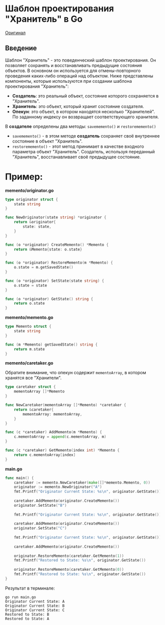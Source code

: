 # Шаблон проектирования "Хранитель" в Go

[Оригинал](https://golangbyexample.com/memento-design-pattern-go/)

## Введение

Шаблон "Хранитель" - это поведенческий шаблон проектирования. Он позволяет 
сохранять и восстанавливать предыдущие состояния объектов. В основном он используется
для отмены-повторного проведения каких-либо операций над объектом. Ниже представлены
компоненты, которые используются при создании шаблона проектирования "Хранитель":

* **Создатель**: это реальный объект, состояние которого сохраняется в "Хранитель".
* **Хранитель**: это объект, который хранит состояние создателя.
* **Опекун**: это объект, в котором находятся несколько "Хранителей". По заданному
  индексу он возвращает соответствующего хранителя.
  
В **создателе** определены два методы: `savememento()` и `restorememento()`

* `savememento()` - в этом методе **создатель** сохраняет своё внутреннее состояние в 
  объект "Хранитель".
* `restorememento()` - этот метод принимает в качестве входного параметра объект
  "Хранитель". Создатель, используя переданный "Хранитель", восстанавливает своё 
  предыдущее состояние.
  
# Пример:

**memento/originator.go**

```go
type originator struct {
    state string
}

func NewOriginator(state string) *originator {
    return &originator{
        state: state,
    }
}

func (o *originator) CreateMemento() *Memento {
    return &Memento{state: o.state}
}

func (o *originator) RestoreMemento(m *Memento) {
    o.state = m.getSavedState()
}

func (o *originator) SetState(state string) {
    o.state = state
}

func (o *originator) GetState() string {
    return o.state
}
```

**memento/memento.go**

```go
type Memento struct {
    state string
}

func (m *Memento) getSavedState() string {
    return m.state
}
```

**memento/caretaker.go**

Обратите внимание, что опекун содержит `mementoArray`, в котором хранятся все 
"Хранители".

```go
type caretaker struct {
    mementoArray []*Memento
}

func NewCaretaker(mementoArray []*Memento) *caretaker {
    return &caretaker{
        mementoArray: mementoArray,
    }
}

func (c *caretaker) AddMemento(m *Memento) {
    c.mementoArray = append(c.mementoArray, m)
}

func (c *caretaker) GetMemento(index int) *Memento {
    return c.mementoArray[index]
}
```

**main.go**

```go
func main() {
    caretaker := memento.NewCaretaker(make([]*memento.Memento, 0))
    originator := memento.NewOriginator("A")
    fmt.Printf("Originator Current State: %s\n", originator.GetState())
  
    caretaker.AddMemento(originator.CreateMemento())
    originator.SetState("B")
  
    fmt.Printf("Originator Current State: %s\n", originator.GetState())
  
    caretaker.AddMemento(originator.CreateMemento())
    originator.SetState("C")
  
    fmt.Printf("Originator Current State: %s\n", originator.GetState())
  
    caretaker.AddMemento(originator.CreateMemento())
  
    originator.RestoreMemento(caretaker.GetMemento(1))
    fmt.Printf("Restored to State: %s\n", originator.GetState())
  
    originator.RestoreMemento(caretaker.GetMemento(0))
    fmt.Printf("Restored to State: %s\n", originator.GetState())
}
```

Результат в терминале:

```shell
go run main.go
Originator Current State: A
Originator Current State: B
Originator Current State: C
Restored to State: B
Restored to State: A
```